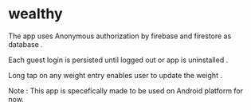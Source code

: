 # wealthy

The app uses Anonymous authorization by firebase and firestore as database . 

Each guest login is persisted until logged out or app is uninstalled . 

Long tap on any weight entry enables user to update the weight .

Note : This app is specefically made to be used on Android platform for now.
